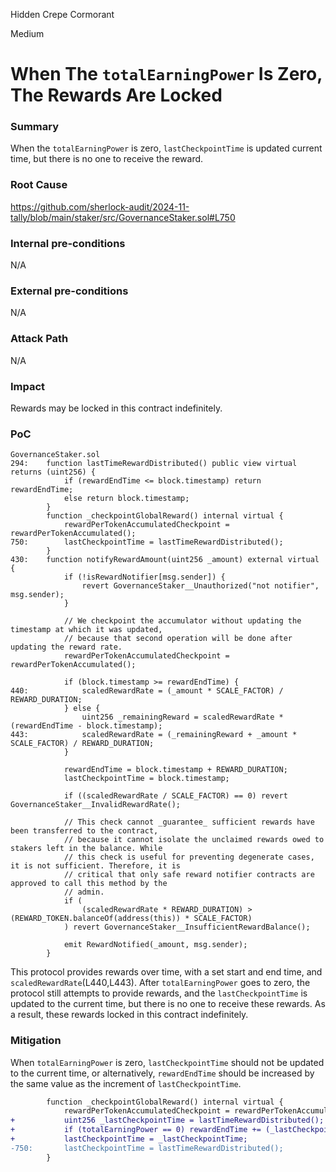 Hidden Crepe Cormorant

Medium

# When The `totalEarningPower` Is Zero, The Rewards Are Locked

### Summary
When the `totalEarningPower` is zero, `lastCheckpointTime` is updated current time, but there is no one to receive the reward.

### Root Cause
https://github.com/sherlock-audit/2024-11-tally/blob/main/staker/src/GovernanceStaker.sol#L750

### Internal pre-conditions
N/A

### External pre-conditions
N/A

### Attack Path
N/A

### Impact
Rewards may be locked in this contract indefinitely.

### PoC
```solidity
GovernanceStaker.sol
294:    function lastTimeRewardDistributed() public view virtual returns (uint256) {
            if (rewardEndTime <= block.timestamp) return rewardEndTime;
            else return block.timestamp;
        }
        function _checkpointGlobalReward() internal virtual {
            rewardPerTokenAccumulatedCheckpoint = rewardPerTokenAccumulated();
750:        lastCheckpointTime = lastTimeRewardDistributed();
        }
430:    function notifyRewardAmount(uint256 _amount) external virtual {
            if (!isRewardNotifier[msg.sender]) {
                revert GovernanceStaker__Unauthorized("not notifier", msg.sender);
            }

            // We checkpoint the accumulator without updating the timestamp at which it was updated,
            // because that second operation will be done after updating the reward rate.
            rewardPerTokenAccumulatedCheckpoint = rewardPerTokenAccumulated();

            if (block.timestamp >= rewardEndTime) {
440:            scaledRewardRate = (_amount * SCALE_FACTOR) / REWARD_DURATION;
            } else {
                uint256 _remainingReward = scaledRewardRate * (rewardEndTime - block.timestamp);
443:            scaledRewardRate = (_remainingReward + _amount * SCALE_FACTOR) / REWARD_DURATION;
            }

            rewardEndTime = block.timestamp + REWARD_DURATION;
            lastCheckpointTime = block.timestamp;

            if ((scaledRewardRate / SCALE_FACTOR) == 0) revert GovernanceStaker__InvalidRewardRate();

            // This check cannot _guarantee_ sufficient rewards have been transferred to the contract,
            // because it cannot isolate the unclaimed rewards owed to stakers left in the balance. While
            // this check is useful for preventing degenerate cases, it is not sufficient. Therefore, it is
            // critical that only safe reward notifier contracts are approved to call this method by the
            // admin.
            if (
                (scaledRewardRate * REWARD_DURATION) > (REWARD_TOKEN.balanceOf(address(this)) * SCALE_FACTOR)
            ) revert GovernanceStaker__InsufficientRewardBalance();

            emit RewardNotified(_amount, msg.sender);
        }
```
This protocol provides rewards over time, with a set start and end time, and `scaledRewardRate`(L440,L443).
After `totalEarningPower` goes to zero, the protocol still attempts to provide rewards, and the `lastCheckpointTime` is updated to the current time, but there is no one to receive these rewards.
As a result, these rewards locked in this contract indefinitely.

### Mitigation
When `totalEarningPower` is zero, 
`lastCheckpointTime` should not be updated to the current time, or alternatively, 
`rewardEndTime` should be increased by the same value as the increment of `lastCheckpointTime`.

```diff
        function _checkpointGlobalReward() internal virtual {
            rewardPerTokenAccumulatedCheckpoint = rewardPerTokenAccumulated();
+           uint256 _lastCheckpointTime = lastTimeRewardDistributed();
+           if (totalEarningPower == 0) rewardEndTime += (_lastCheckpointTime - lastCheckpointTime);
+           lastCheckpointTime = _lastCheckpointTime;
-750:       lastCheckpointTime = lastTimeRewardDistributed();
        }
```